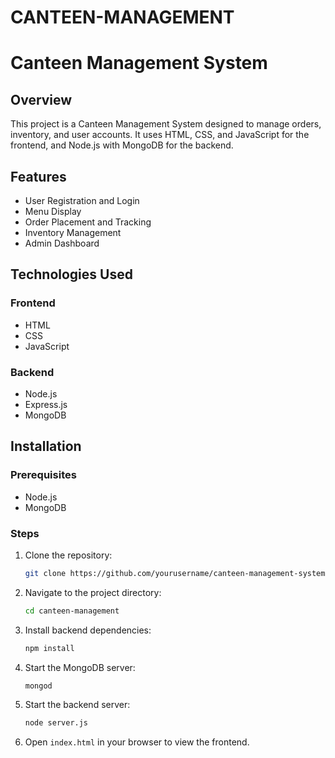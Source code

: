 # CANTEEN-MANAGEMENT
# Canteen Management System

## Overview
This project is a Canteen Management System designed to manage orders, inventory, and user accounts. It uses HTML, CSS, and JavaScript for the frontend, and Node.js with MongoDB for the backend.

## Features
- User Registration and Login
- Menu Display
- Order Placement and Tracking
- Inventory Management
- Admin Dashboard

## Technologies Used
### Frontend
- HTML
- CSS
- JavaScript

### Backend
- Node.js
- Express.js
- MongoDB

## Installation

### Prerequisites
- Node.js
- MongoDB

### Steps
1. Clone the repository:
    ```sh
    git clone https://github.com/yourusername/canteen-management-system.git
    ```
2. Navigate to the project directory:
    ```sh
    cd canteen-management
    ```
3. Install backend dependencies:
    ```sh
    npm install
    ```
4. Start the MongoDB server:
    ```sh
    mongod
    ```
5. Start the backend server:
    ```sh
    node server.js
    ```
6. Open `index.html` in your browser to view the frontend.




